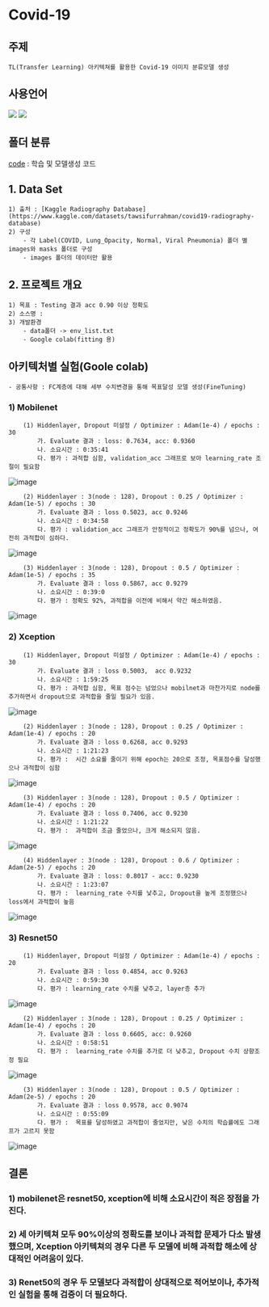 # Covid-19

## 주제 
    TL(Transfer Learning) 아키텍쳐를 활용한 Covid-19 이미지 분류모델 생성

## 사용언어
<a href="https://www.python.org/" target="_blank"><img src="https://img.shields.io/badge/Python-3776AB?style=flat&logo=python&logoColor=white"/></a>
<a href="https://jupyter.org/" target="_blank"><img src="https://img.shields.io/badge/Jupyter-F37626?style=flat&logo=jupyter&logoColor=white"/></a>

## 폴더 분류
[code](https://github.com/Decoyer-71/BrainTumor/tree/master/code) : 학습 및 모델생성 코드


## 1. Data Set
    1) 출처 : [Kaggle Radiography Database](https://www.kaggle.com/datasets/tawsifurrahman/covid19-radiography-database)
    2) 구성
        - 각 Label(COVID, Lung_Opacity, Normal, Viral Pneumonia) 폴더 별 images와 masks 폴더로 구성
        - images 폴더의 데이터만 활용

## 2. 프로젝트 개요
    1) 목표 : Testing 결과 acc 0.90 이상 정확도 
    2) 소스명 : 
    3) 개발환경 
        - data폴더 -> env_list.txt
        - Google colab(fitting 용)
        
## 아키텍처별 실험(Goole colab)
    - 공통사항 : FC계층에 대해 세부 수치변경을 통해 목표달성 모델 생성(FineTuning)
### 1) Mobilenet 
        (1) Hiddenlayer, Dropout 미설정 / Optimizer : Adam(1e-4) / epochs : 30
            가. Evaluate 결과 : loss: 0.7634, acc: 0.9360
            나. 소요시간 : 0:35:41
            다. 평가 : 과적합 심함, validation_acc 그래프로 보아 learning_rate 조절이 필요함
![image](https://github.com/Decoyer-71/Covid-19/assets/127948197/64b15dfd-7675-40b6-8c8a-298782f0ee2f)

        (2) Hiddenlayer : 3(node : 128), Dropout : 0.25 / Optimizer : Adam(1e-5) / epochs : 30
            가. Evaluate 결과 : loss 0.5023, acc 0.9246
            나. 소요시간 : 0:34:58
            다. 평가 : validation_acc 그래프가 안정적이고 정확도가 90%를 넘으나, 여전히 과적합이 심하다.
![image](https://github.com/Decoyer-71/Covid-19/assets/127948197/deda14fb-f5d4-4ac0-afba-cab8aa901bae)

        (3) Hiddenlayer : 3(node : 128), Dropout : 0.5 / Optimizer : Adam(1e-5) / epochs : 35
            가. Evaluate 결과 : loss 0.5867, acc 0.9279
            나. 소요시간 : 0:39:0
            다. 평가 : 정확도 92%, 과적합을 이전에 비해서 약간 해소하였음.
![image](https://github.com/Decoyer-71/Covid-19/assets/127948197/7d240a90-cce1-4864-b996-aba98b27efa0)

### 2) Xception
        (1) Hiddenlayer, Dropout 미설정 / Optimizer : Adam(1e-4) / epochs : 30
            가. Evaluate 결과 : loss 0.5003,  acc 0.9232
            나. 소요시간 : 1:59:25
            다. 평가 : 과적합 심함, 목표 점수는 넘었으나 mobilnet과 마찬가지로 node를 추가하면서 dropout으로 과적합을 줄일 필요가 있음.
![image](https://github.com/Decoyer-71/Covid-19/assets/127948197/8f0c38d0-ea9d-466c-bab1-acf5bb4bd070)

        (2) Hiddenlayer : 3(node : 128), Dropout : 0.25 / Optimizer : Adam(1e-4) / epochs : 20
            가. Evaluate 결과 : loss 0.6268, acc 0.9293
            나. 소요시간 : 1:21:23
            다. 평가 :  시간 소요를 줄이기 위해 epoch는 20으로 조정, 목표점수를 달성했으나 과적합이 심함
![image](https://github.com/Decoyer-71/Covid-19/assets/127948197/10ae9e7d-6349-48b1-b658-bb4354004bac)

        (3) Hiddenlayer : 3(node : 128), Dropout : 0.5 / Optimizer : Adam(1e-4) / epochs : 20
            가. Evaluate 결과 : loss 0.7406, acc 0.9230
            나. 소요시간 : 1:21:22
            다. 평가 :  과적합이 조금 줄었으나, 크게 해소되지 않음. 
![image](https://github.com/Decoyer-71/Covid-19/assets/127948197/e61879d8-1705-4522-9bf9-f536c04021ec)

        (4) Hiddenlayer : 3(node : 128), Dropout : 0.6 / Optimizer : Adam(2e-5) / epochs : 20
            가. Evaluate 결과 : loss: 0.8017 - acc: 0.9230
            나. 소요시간 : 1:23:07
            다. 평가 :  learning_rate 수치를 낯추고, Dropout을 높게 조정했으나 loss에서 과적합이 높음 
![image](https://github.com/Decoyer-71/Covid-19/assets/127948197/18800a8b-da22-4640-8896-1a3fba50e536)


### 3) Resnet50
        (1) Hiddenlayer, Dropout 미설정 / Optimizer : Adam(1e-4) / epochs : 20
            가. Evaluate 결과 : loss 0.4854, acc 0.9263
            나. 소요시간 : 0:59:30
            다. 평가 : learning_rate 수치를 낮추고, layer층 추가
![image](https://github.com/Decoyer-71/Covid-19/assets/127948197/0695ae8a-48eb-4106-90ad-8249d492d93b)

        (2) Hiddenlayer : 3(node : 128), Dropout : 0.25 / Optimizer : Adam(1e-4) / epochs : 20
            가. Evaluate 결과 : loss 0.6605, acc: 0.9260
            나. 소요시간 : 0:58:51
            다. 평가 :  learning_rate 수치를 추가로 더 낮추고, Dropout 수치 상향조정 필요
![image](https://github.com/Decoyer-71/Covid-19/assets/127948197/fc9a9f70-65f2-48c2-a121-805b1f3e4471)

        (3) Hiddenlayer : 3(node : 128), Dropout : 0.5 / Optimizer : Adam(2e-5) / epochs : 20
            가. Evaluate 결과 : loss 0.9578, acc 0.9074
            나. 소요시간 : 0:55:09
            다. 평가 :  목표를 달성하였고 과적합이 줄었지만, 낮은 수치의 학습률에도 그래프가 고르지 못함
![image](https://github.com/Decoyer-71/Covid-19/assets/127948197/ad3172a9-7d52-422b-8a02-bb78ee0e9f94)



            


## 결론

### 1) mobilenet은 resnet50, xception에 비해 소요시간이 적은 장점을 가진다. 

### 2) 세 아키텍쳐 모두 90%이상의 정확도를 보이나 과적합 문제가 다소 발생했으며, Xception 아키텍쳐의 경우 다른 두 모델에 비해 과적합 해소에 상대적인 어려움이 있다.

### 3) Renet50의 경우 두 모델보다 과적합이 상대적으로 적어보이나, 추가적인 실험을 통해 검증이 더 필요하다. 
